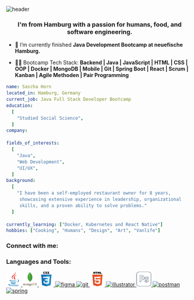 ![header](https://capsule-render.vercel.app/api?type=waving&height=200&text=Hey%20Everyone&fontAlign=70&stroke=#a834eb&strokeWidth=100)

<h3 align="center">I'm from Hamburg with a passion for humans, food, and software engineering.</h3>

- 🌱 I’m currently finished **Java Development Bootcamp at neuefische Hamburg.**

- 👨‍💻 Bootcamp Tech Stack: **Backend | Java | JavaScript | HTML | CSS | OOP | Docker | MongoDB | Mobile | Git | Spring Boot | React | Scrum | Kanban | Agile Methoden | Pair Programming**

```yaml
name: Sascha Horn
located_in: Hamburg, Germany
current_job: Java Full Stack Developer Bootcamp
education:
  [
    "Studied Social Science",
  ]
company:

fields_of_interests:
  [
    "Java",
    "Web Development",
    "UI/UX",
  ]
background:
  [
    "I have been a self-employed restaurant owner for 8 years,
     showcasing extensive experience in leadership, organizational
     skills, and a proven ability to solve problems."
  ]
  
currently_learning: ["Docker, Kubernetes and React Native"]
hobbies: ["Cooking", "Humans", "Design", "Art", "Vanlife"]
```

<h3 align="left">Connect with me:</h3>
<p align="left">
</p>


<h3 align="left">Languages and Tools:</h3>
<p align="left"> <a href="https://www.java.com" target="_blank" rel="noreferrer"> <img src="https://raw.githubusercontent.com/devicons/devicon/master/icons/java/java-original.svg" alt="java" width="40" height="40"/> </a> <a href="https://www.mongodb.com/" target="_blank" rel="noreferrer"> <img src="https://raw.githubusercontent.com/devicons/devicon/master/icons/mongodb/mongodb-original-wordmark.svg" alt="mongodb" width="40" height="40"/> </a> <a href="https://www.w3schools.com/css/" target="_blank" rel="noreferrer"> <img src="https://raw.githubusercontent.com/devicons/devicon/master/icons/css3/css3-original-wordmark.svg" alt="css3" width="40" height="40"/> </a> <a href="https://www.figma.com/" target="_blank" rel="noreferrer"> <img src="https://www.vectorlogo.zone/logos/figma/figma-icon.svg" alt="figma" width="40" height="40"/> </a> <a href="https://git-scm.com/" target="_blank" rel="noreferrer"> <img src="https://www.vectorlogo.zone/logos/git-scm/git-scm-icon.svg" alt="git" width="40" height="40"/> </a> <a href="https://www.w3.org/html/" target="_blank" rel="noreferrer"> <img src="https://raw.githubusercontent.com/devicons/devicon/master/icons/html5/html5-original-wordmark.svg" alt="html5" width="40" height="40"/> </a> <a href="https://www.adobe.com/in/products/illustrator.html" target="_blank" rel="noreferrer"> <img src="https://www.vectorlogo.zone/logos/adobe_illustrator/adobe_illustrator-icon.svg" alt="illustrator" width="40" height="40"/> </a> <a href="https://www.photoshop.com/en" target="_blank" rel="noreferrer"> <img src="https://raw.githubusercontent.com/devicons/devicon/master/icons/photoshop/photoshop-line.svg" alt="photoshop" width="40" height="40"/> </a> <a href="https://postman.com" target="_blank" rel="noreferrer"> <img src="https://www.vectorlogo.zone/logos/getpostman/getpostman-icon.svg" alt="postman" width="40" height="40"/> </a> <a href="https://spring.io/" target="_blank" rel="noreferrer"> <img src="https://www.vectorlogo.zone/logos/springio/springio-icon.svg" alt="spring" width="40" height="40"/> </a> </p>
